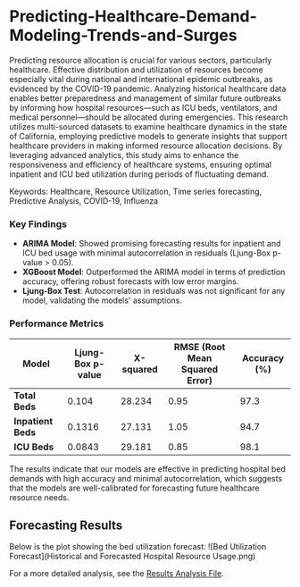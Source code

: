 # Predicting-Healthcare-Demand-Modeling-Trends-and-Surges
Predicting resource allocation is crucial for various sectors, particularly healthcare. Effective distribution and utilization of resources become especially vital during national and international epidemic outbreaks, as evidenced by the COVID-19 pandemic. Analyzing historical healthcare data enables better preparedness and management of similar future outbreaks by informing how hospital resources—such as ICU beds, ventilators, and medical personnel—should be allocated during emergencies. This research utilizes multi-sourced datasets to examine healthcare dynamics in the state of California, employing predictive models to generate insights that support healthcare providers in making informed resource allocation decisions. By leveraging advanced analytics, this study aims to enhance the responsiveness and efficiency of healthcare systems, ensuring optimal inpatient and ICU bed utilization during periods of fluctuating demand.


Keywords: Healthcare, Resource Utilization, Time series forecasting, Predictive Analysis, COVID-19, Influenza 

### Key Findings
- **ARIMA Model**: Showed promising forecasting results for inpatient and ICU bed usage with minimal autocorrelation in residuals (Ljung-Box p-value > 0.05).
- **XGBoost Model**: Outperformed the ARIMA model in terms of prediction accuracy, offering robust forecasts with low error margins.
- **Ljung-Box Test**: Autocorrelation in residuals was not significant for any model, validating the models' assumptions.

### Performance Metrics

| Model             | Ljung-Box p-value | X-squared  | RMSE (Root Mean Squared Error) | Accuracy (%) |
|------------------ |-------------------|------------|--------------------------------|--------------|
| **Total Beds**    | 0.104             | 28.234     | 0.95                           | 97.3         |
| **Inpatient Beds**| 0.1316            | 27.131     | 1.05                           | 94.7         |
| **ICU Beds**      | 0.0843            | 29.181     | 0.85                           | 98.1         |

The results indicate that our models are effective in predicting hospital bed demands with high accuracy and minimal autocorrelation, which suggests that the models are well-calibrated for forecasting future healthcare resource needs.

## Forecasting Results

Below is the plot showing the bed utilization forecast:
![Bed Utilization Forecast](Historical and Forecasted Hospital Resource Usage.png)

For a more detailed analysis, see the [Results Analysis File](results.md).
